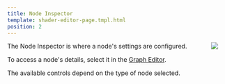 ```yaml
---
title: Node Inspector
template: shader-editor-page.tmpl.html
position: 2
---
```


<img src="/images/shader-editor/inspector-pane-node.png" style="float: right; padding: 20px; padding-top: 0px;"></img>

The Node Inspector is where a node's settings are configured.

To access a node's details, select it in the [Graph Editor][6].

The available controls depend on the type of node selected.

[6]: /shader-editor/window-layout/graph-editor